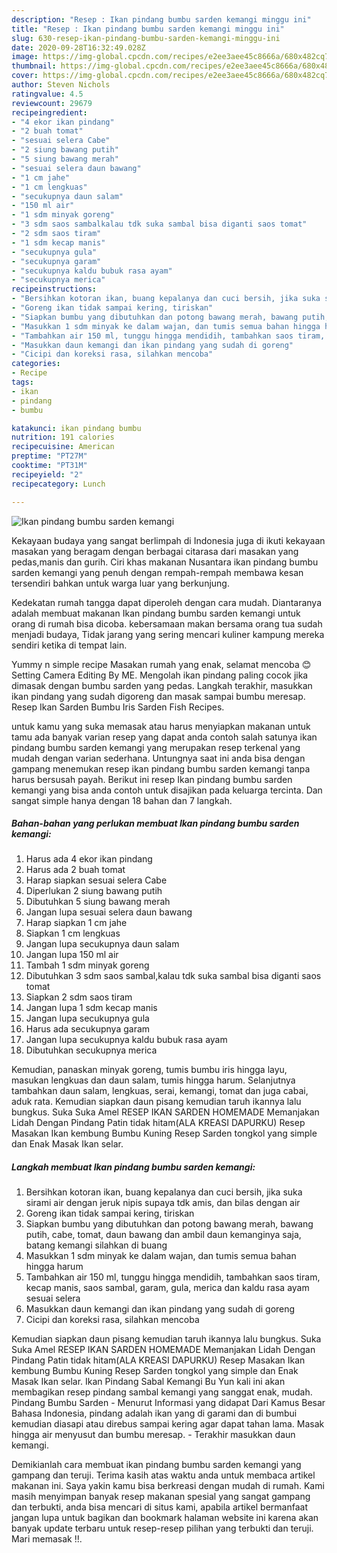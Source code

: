 ```yaml
---
description: "Resep : Ikan pindang bumbu sarden kemangi minggu ini"
title: "Resep : Ikan pindang bumbu sarden kemangi minggu ini"
slug: 630-resep-ikan-pindang-bumbu-sarden-kemangi-minggu-ini
date: 2020-09-28T16:32:49.028Z
image: https://img-global.cpcdn.com/recipes/e2ee3aee45c8666a/680x482cq70/ikan-pindang-bumbu-sarden-kemangi-foto-resep-utama.jpg
thumbnail: https://img-global.cpcdn.com/recipes/e2ee3aee45c8666a/680x482cq70/ikan-pindang-bumbu-sarden-kemangi-foto-resep-utama.jpg
cover: https://img-global.cpcdn.com/recipes/e2ee3aee45c8666a/680x482cq70/ikan-pindang-bumbu-sarden-kemangi-foto-resep-utama.jpg
author: Steven Nichols
ratingvalue: 4.5
reviewcount: 29679
recipeingredient:
- "4 ekor ikan pindang"
- "2 buah tomat"
- "sesuai selera Cabe"
- "2 siung bawang putih"
- "5 siung bawang merah"
- "sesuai selera daun bawang"
- "1 cm jahe"
- "1 cm lengkuas"
- "secukupnya daun salam"
- "150 ml air"
- "1 sdm minyak goreng"
- "3 sdm saos sambalkalau tdk suka sambal bisa diganti saos tomat"
- "2 sdm saos tiram"
- "1 sdm kecap manis"
- "secukupnya gula"
- "secukupnya garam"
- "secukupnya kaldu bubuk rasa ayam"
- "secukupnya merica"
recipeinstructions:
- "Bersihkan kotoran ikan, buang kepalanya dan cuci bersih, jika suka sirami air dengan jeruk nipis supaya tdk amis, dan bilas dengan air"
- "Goreng ikan tidak sampai kering, tiriskan"
- "Siapkan bumbu yang dibutuhkan dan potong bawang merah, bawang putih, cabe, tomat, daun bawang dan ambil daun kemanginya saja, batang kemangi silahkan di buang"
- "Masukkan 1 sdm minyak ke dalam wajan, dan tumis semua bahan hingga harum"
- "Tambahkan air 150 ml, tunggu hingga mendidih, tambahkan saos tiram, kecap manis, saos sambal, garam, gula, merica dan kaldu rasa ayam sesuai selera"
- "Masukkan daun kemangi dan ikan pindang yang sudah di goreng"
- "Cicipi dan koreksi rasa, silahkan mencoba"
categories:
- Recipe
tags:
- ikan
- pindang
- bumbu

katakunci: ikan pindang bumbu 
nutrition: 191 calories
recipecuisine: American
preptime: "PT27M"
cooktime: "PT31M"
recipeyield: "2"
recipecategory: Lunch

---
```



![Ikan pindang bumbu sarden kemangi](https://img-global.cpcdn.com/recipes/e2ee3aee45c8666a/680x482cq70/ikan-pindang-bumbu-sarden-kemangi-foto-resep-utama.jpg)

Kekayaan budaya yang sangat berlimpah di Indonesia juga di ikuti kekayaan masakan yang beragam dengan berbagai citarasa dari masakan yang pedas,manis dan gurih. Ciri khas makanan Nusantara ikan pindang bumbu sarden kemangi yang penuh dengan rempah-rempah membawa kesan tersendiri bahkan untuk warga luar yang berkunjung.


Kedekatan rumah tangga dapat diperoleh dengan cara mudah. Diantaranya adalah membuat makanan Ikan pindang bumbu sarden kemangi untuk orang di rumah bisa dicoba. kebersamaan makan bersama orang tua sudah menjadi budaya, Tidak jarang yang sering mencari kuliner kampung mereka sendiri ketika di tempat lain.

Yummy n simple recipe Masakan rumah yang enak, selamat mencoba 😊 Setting Camera Editing By ME. Mengolah ikan pindang paling cocok jika dimasak dengan bumbu sarden yang pedas. Langkah terakhir, masukkan ikan pindang yang sudah digoreng dan masak sampai bumbu meresap. Resep Ikan Sarden Bumbu Iris Sarden Fish Recipes.

untuk kamu yang suka memasak atau harus menyiapkan makanan untuk tamu ada banyak varian resep yang dapat anda contoh salah satunya ikan pindang bumbu sarden kemangi yang merupakan resep terkenal yang mudah dengan varian sederhana. Untungnya saat ini anda bisa dengan gampang menemukan resep ikan pindang bumbu sarden kemangi tanpa harus bersusah payah.
Berikut ini resep Ikan pindang bumbu sarden kemangi yang bisa anda contoh untuk disajikan pada keluarga tercinta. Dan sangat simple hanya dengan 18 bahan dan 7 langkah.


<!--inarticleads1-->

##### Bahan-bahan yang perlukan membuat Ikan pindang bumbu sarden kemangi:

1. Harus ada 4 ekor ikan pindang
1. Harus ada 2 buah tomat
1. Harap siapkan sesuai selera Cabe
1. Diperlukan 2 siung bawang putih
1. Dibutuhkan 5 siung bawang merah
1. Jangan lupa sesuai selera daun bawang
1. Harap siapkan 1 cm jahe
1. Siapkan 1 cm lengkuas
1. Jangan lupa secukupnya daun salam
1. Jangan lupa 150 ml air
1. Tambah 1 sdm minyak goreng
1. Dibutuhkan 3 sdm saos sambal,kalau tdk suka sambal bisa diganti saos tomat
1. Siapkan 2 sdm saos tiram
1. Jangan lupa 1 sdm kecap manis
1. Jangan lupa secukupnya gula
1. Harus ada secukupnya garam
1. Jangan lupa secukupnya kaldu bubuk rasa ayam
1. Dibutuhkan secukupnya merica


Kemudian, panaskan minyak goreng, tumis bumbu iris hingga layu, masukan lengkuas dan daun salam, tumis hingga harum. Selanjutnya tambahkan daun salam, lengkuas, serai, kemangi, tomat dan juga cabai, aduk rata. Kemudian siapkan daun pisang kemudian taruh ikannya lalu bungkus. Suka Suka Amel RESEP IKAN SARDEN HOMEMADE Memanjakan Lidah Dengan Pindang Patin tidak hitam(ALA KREASI DAPURKU) Resep Masakan Ikan kembung Bumbu Kuning Resep Sarden tongkol yang simple dan Enak Masak Ikan selar. 

<!--inarticleads2-->

##### Langkah membuat  Ikan pindang bumbu sarden kemangi:

1. Bersihkan kotoran ikan, buang kepalanya dan cuci bersih, jika suka sirami air dengan jeruk nipis supaya tdk amis, dan bilas dengan air
1. Goreng ikan tidak sampai kering, tiriskan
1. Siapkan bumbu yang dibutuhkan dan potong bawang merah, bawang putih, cabe, tomat, daun bawang dan ambil daun kemanginya saja, batang kemangi silahkan di buang
1. Masukkan 1 sdm minyak ke dalam wajan, dan tumis semua bahan hingga harum
1. Tambahkan air 150 ml, tunggu hingga mendidih, tambahkan saos tiram, kecap manis, saos sambal, garam, gula, merica dan kaldu rasa ayam sesuai selera
1. Masukkan daun kemangi dan ikan pindang yang sudah di goreng
1. Cicipi dan koreksi rasa, silahkan mencoba


Kemudian siapkan daun pisang kemudian taruh ikannya lalu bungkus. Suka Suka Amel RESEP IKAN SARDEN HOMEMADE Memanjakan Lidah Dengan Pindang Patin tidak hitam(ALA KREASI DAPURKU) Resep Masakan Ikan kembung Bumbu Kuning Resep Sarden tongkol yang simple dan Enak Masak Ikan selar. Ikan Pindang Sabal Kemangi Bu Yun kali ini akan membagikan resep pindang sambal kemangi yang sanggat enak, mudah. Pindang Bumbu Sarden - Menurut Informasi yang didapat Dari Kamus Besar Bahasa Indonesia, pindang adalah ikan yang di garami dan di bumbui kemudian diasapi atau direbus sampai kering agar dapat tahan lama. Masak hingga air menyusut dan bumbu meresap. - Terakhir masukkan daun kemangi. 

Demikianlah cara membuat ikan pindang bumbu sarden kemangi yang gampang dan teruji. Terima kasih atas waktu anda untuk membaca artikel makanan ini. Saya yakin kamu bisa berkreasi dengan mudah di rumah. Kami masih menyimpan banyak resep makanan spesial yang sangat gampang dan terbukti, anda bisa mencari di situs kami, apabila artikel bermanfaat jangan lupa untuk bagikan dan bookmark halaman website ini karena akan banyak update terbaru untuk resep-resep pilihan yang terbukti dan teruji. Mari memasak !!. 
